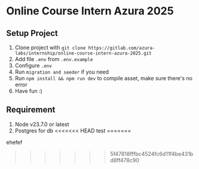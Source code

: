 # Online Course Intern Azura 2025
## Setup Project
1. Clone project with `git clone https://gitlab.com/azura-labs/internship/online-course-intern-azura-2025.git`
2. Add file `.env` from `.env.example`
4. Configure  `.env`
5. Run `migration and seeder` if you need
6. Run `npm install && npm run dev` to compile asset, make sure there's no error
7. Have fun :)

## Requirement
1. Node v23.7.0 or latest
2. Postgres for db
<<<<<<< HEAD
test
=======

ehefef
>>>>>>> 5f47818fffbc4524fc6d11f4be431bd8ff478c90

